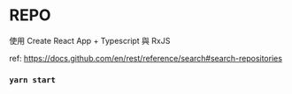# REPO

使用 Create React App + Typescript 與 RxJS

ref: https://docs.github.com/en/rest/reference/search#search-repositories

### `yarn start`
